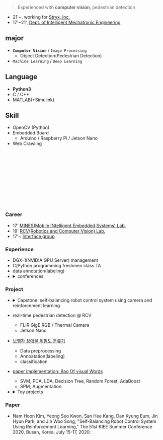 > Experienced with **computer vision**, pedestrian detection

- 21'~, working for [Stryx, Inc.](https://www.stryx.co.kr/)
- 17'~21', [Dept. of Intelligent Mechatronic Engineering](http://imc.sejong.ac.kr/page/sub2_1)

## major

- **`Computer Vision`** / `Image Processing`
    - Object Detection(Pedestrian Detection)
- `Machine Learning` / `Deep Learning`

## Language
- **Python3**
- C / C++
- MATLAB(+Simulink)

## Skill
- OpenCV (Python)
- Embedded Board
  - Arduino / Raspberry Pi / Jetson Nano
- Web Crawling

<br>
<br>
<br>
<br>
<br>
<br>
<br>
<br>
<br>
<br>

### Career
- 17' [MINES(Mobile INtelligent Embedded Systems) Lab.](http://home.sejong.ac.kr/~hyungkim/4.html)
- 19' [RCV(Robotics and Computer Vision) Lab.](https://www.rcv.sejong.ac.kr/)
- 17'~ [Interface group](http://interface.or.kr/)

### Experience

- DGX-1(NVIDIA GPU Server) management
- C/Python programming freshmen class TA
- data annotation(labeling)
- <details><summary>conferences</summary>
  <sub>DEVIEW 2018/2019</sub><br>
  <sub>IPIU 2019</sub><br>
  <sub>KCCV 2019</sub><br>
  <sub>ICCV 2019</sub><br>
  <sub>PyCon 2019</sub><br>
  <sub>SOSCON 2019 / Bixby Developer Day 2019</sub><br>
  <sub>NVIDIA AI Conference 2019 / DLI Workshop</sub><br>
</details>


### Project
- <details><summary>Capstone: self-balancing robot control system using camera and reinforcement learning</summary>
  - MATLAB / Simulink: body modeling , RL reward design<br>
  - App: android backend / sensor data floating using graph<br>
  - Web: real-time no delay / socketio, flask, sensor data floating using googlechart api<br>
  - HW: Arduino, Raspberry pi, Jetson Nano<br>
  - communication: USB , bluetooth, ngrok<br>
  - System Integration<br>
</details>

- real-time pedestrian detection @ RCV
    - FLIR GigE RGB / Thermal Camera
    - Jetson Nano

- [보행자 장애물 위험도 분류기](https://github.com/nhk9680/SituationClassifier)
  - Data preprocessing
  - Annoatation(labeling)
  - classification

- [paper implementation: Bag Of visual Words](https://github.com/nhk9680/PatternRecognition)
  - SVM, PCA, LDA, Decision Tree, Random Forest, AdaBoost
  - SPM, Augmentation

- <details><summary>Toy projects</summary>

  - Python Beautifulsoup / Selenium
  - Telegram API Alert

  - 중고나라 업자 필터링
    - keyword based logic
    - Telegram API

  - 수강신청 잔여석 알림
    - Telegram API
  
</details>

### Paper
- Nam Hoon Kim, Yeong Seo Kwon, San Hee Kang, Dan Kyung Eum, Jin Hyun Park, and JIn Woo Song, "Self-Balancing Robot Control System Using Reinforcement Learning," The 51st KIEE Summer Conference 2020, Busan, Korea, July 15-17, 2020.
